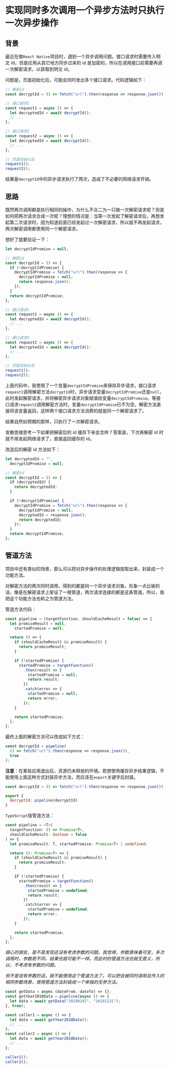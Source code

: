 # 实现同时多次调用一个异步方法时只执行一次异步操作

## 背景

最近在做`React Native`项目时，遇到一个异步调用问题。接口请求时需要传入明文 id，但是应用从其它地方同步过来的 id 是加密的，所以在调用接口前需要再调一次解密请求，以获取到明文 id。

问题是，页面初始化后，可能会同时发出多个接口请求。代码逻辑如下：

```js
// 解密id
const decryptId = () => fetch("url").then(response => response.json());

// 接口请求1
const request1 = async () => {
  let decryptedId = await decryptId();
  // ...
};

// 接口请求2
const request2 = async () => {
  let decryptedId = await decryptId();
  // ...
};

// 页面初始化后
request1();
request2();
```

结果是`decryptId`中的异步请求执行了两次，造成了不必要的网络请求开销。

## 思路

既然两次调用都是执行相同的操作，为什么不合二为一只做一次解密请求呢？但是如何把两次请求合成一次呢？理想的情况是：当第一次发起了解密请求后，再想发起第二次请求时，因为知道前面已经发起过一次解密请求，所以就不再发起请求，两次解密调用都使用同一个解密请求。

想好了就要验证一下：

```js
let decryptIdPromise = null;

// 解密id
const decryptId = () => {
  if (!decryptIdPromise) {
    decryptIdPromise = fetch("url").then(response => {
      decryptIdPromise = null;
      return response.json();
    });
  }
  return decryptIdPromise;
};

// 接口请求1
const request1 = async () => {
  let decryptedId = await decryptId();
  // ...
};

// 接口请求2
const request2 = async () => {
  let decryptedId = await decryptId();
  // ...
};

// 页面初始化后
request1();
request2();
```

上面代码中，我使用了一个变量`decryptIdPromise`来保存异步请求，接口请求`request1`调用解密方法`decryptId`时，异步请求变量`decryptIdPromise`还是`null`，此时发起解密请求，并将解密异步请求对象赋值给变量`decryptIdPromise`。等接口请求`request2`调用解密方法时，变量`decryptIdPromise`已不为空，解密方法直接将该变量返回，这样两个接口请求方法消费的就是同一个解密请求了。

结果自然如预期的那样，只执行了一次解密请求。

发散思维思考一下如果把解密后的 id 缓存下来会怎样？答案是，下次再解密 id 时就不用发起网络请求了，直接返回缓存的 id。

改造后的解密 id 方法如下：

```js
let decryptedId = "",
  decryptIdPromise = null;

// 解密id
const decryptId = () => {
  if (decryptedId) {
    return decryptedId;
  }

  if (!decryptIdPromise) {
    decryptIdPromise = fetch("url").then(response => {
      decryptIdPromise = null;
      decryptedId = response.json();
      return decryptedId;
    });
  }
  return decryptIdPromise;
};
```

## 管道方法

项目中还有类似的场景，那么可以把对异步操作的处理逻辑提取出来，封装成一个功能方法。

对解密方法的两次同时调用，得到的都是同一个异步请求对象。形象一点比喻的话，像是在解密请求上架设了一根管道，两次请求连接的都是这条管道。所以，我把这个功能方法也称之为管道方法。

管道方法代码：

```js
const pipeline = (targetFunction, shouldCacheResult = false) => {
  let promiseResult = null,
    startedPromise = null;

  return () => {
    if (shouldCacheResult && promiseResult) {
      return promiseResult;
    }

    if (!startedPromise) {
      startedPromise = targetFunction()
        .then(result => {
          startedPromise = null;
          return result;
        })
        .catch(error => {
          startedPromise = null;
          return error;
        });
    }

    return startedPromise;
  };
};
```

最终上面的解密方法可以改成如下方式：

```js
const decryptId = pipeline(
  () => fetch("url").then(response => response.json()),
  true
);
```

**注意**：在某些应用退出后，资源仍未释放的环境。若想使用缓存异步结果逻辑，不能使用上面这种方式封装异步方法，而应该在`export`关键字后封装。

```js
const decryptId = () => fetch("url").then(response => response.json());

export {
  decryptId: pipeline(decryptId)
}
```

`TypeScript`版管道方法：

```ts
const pipeline = <T>(
  targetFunction: () => Promise<T>,
  shouldCacheResult: boolean = false
) => {
  let promiseResult: T, startedPromise: Promise<T> | undefined;

  return (): Promise<T> => {
    if (shouldCacheResult && promiseResult) {
      return promiseResult;
    }

    if (!startedPromise) {
      startedPromise = targetFunction()
        .then(result => {
          startedPromise = undefined;
          return result;
        })
        .catch(error => {
          startedPromise = undefined;
          return error;
        });
    }

    return startedPromise;
  };
};
```

_细心的朋友，是不是发现还没有考虑参数的问题。我觉得，参数意味着可变，多次调用时，参数若不同，结果也就可能不一样。而此时的管道方法也就无意义，所以，不考虑有参数的问题。_

_但不是说有参数的话，就不能使用这个管道方法了。可以把会被同时调用且传入的相同参数场景，使用管道方法封装成一个单独的无参方法。_

```js
const getData = async (dateFrom, dateTo) => {};
const getYear2018Data = pipeline(async () => {
  let data = await getData("20180101", "20181231");
}, true);

const caller1 = async () => {
  let data = await getYear2018Data();
  // ...
};
const caller2 = async () => {
  let data = await getYear2018Data();
  // ...
};

caller1();
caller2();
```
